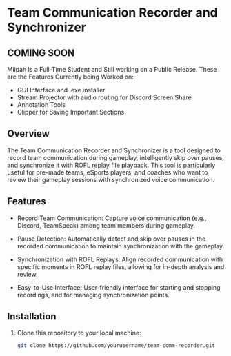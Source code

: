 # Team Communication Recorder and Synchronizer

## COMING SOON
Miipah is a Full-Time Student and Still working on a Public Release. These are the Features Currently being Worked on:
- GUI Interface and .exe installer
- Stream Projector with audio routing for Discord Screen Share
- Annotation Tools
- Clipper for Saving Important Sections

## Overview

The Team Communication Recorder and Synchronizer is a tool designed to record team communication during gameplay, intelligently skip over pauses, and synchronize it with ROFL replay file playback. This tool is particularly useful for pre-made teams, eSports players, and coaches who want to review their gameplay sessions with synchronized voice communication.

## Features

- Record Team Communication: Capture voice communication (e.g., Discord, TeamSpeak) among team members during gameplay.

- Pause Detection: Automatically detect and skip over pauses in the recorded communication to maintain synchronization with the gameplay.

- Synchronization with ROFL Replays: Align recorded communication with specific moments in ROFL replay files, allowing for in-depth analysis and review.

- Easy-to-Use Interface: User-friendly interface for starting and stopping recordings, and for managing synchronization points.

## Installation

1. Clone this repository to your local machine:

   ```bash
   git clone https://github.com/yourusername/team-comm-recorder.git
